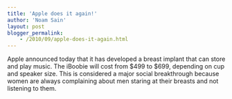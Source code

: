 ```yaml
---
title: 'Apple does it again!'
author: 'Noam Sain'
layout: post
blogger_permalink:
    - /2010/09/apple-does-it-again.html
---
```


Apple announced today that it has developed a breast implant that can store and play music. The iBoobie will cost from $499 to $699, depending on cup and speaker size. This is considered a major social breakthrough because women are always complaining about men staring at their breasts and not listening to them.
